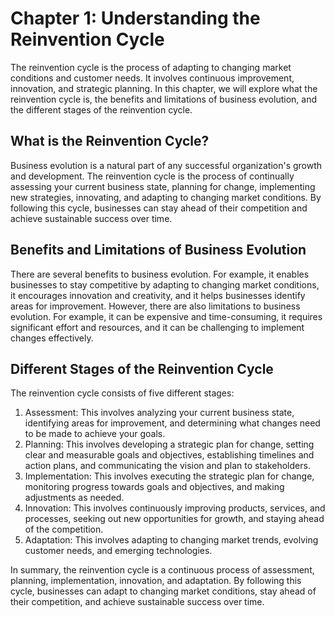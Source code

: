 Chapter 1: Understanding the Reinvention Cycle
==============================================

The reinvention cycle is the process of adapting to changing market conditions and customer needs. It involves continuous improvement, innovation, and strategic planning. In this chapter, we will explore what the reinvention cycle is, the benefits and limitations of business evolution, and the different stages of the reinvention cycle.

What is the Reinvention Cycle?
------------------------------

Business evolution is a natural part of any successful organization's growth and development. The reinvention cycle is the process of continually assessing your current business state, planning for change, implementing new strategies, innovating, and adapting to changing market conditions. By following this cycle, businesses can stay ahead of their competition and achieve sustainable success over time.

Benefits and Limitations of Business Evolution
----------------------------------------------

There are several benefits to business evolution. For example, it enables businesses to stay competitive by adapting to changing market conditions, it encourages innovation and creativity, and it helps businesses identify areas for improvement. However, there are also limitations to business evolution. For example, it can be expensive and time-consuming, it requires significant effort and resources, and it can be challenging to implement changes effectively.

Different Stages of the Reinvention Cycle
-----------------------------------------

The reinvention cycle consists of five different stages:

1. Assessment: This involves analyzing your current business state, identifying areas for improvement, and determining what changes need to be made to achieve your goals.
2. Planning: This involves developing a strategic plan for change, setting clear and measurable goals and objectives, establishing timelines and action plans, and communicating the vision and plan to stakeholders.
3. Implementation: This involves executing the strategic plan for change, monitoring progress towards goals and objectives, and making adjustments as needed.
4. Innovation: This involves continuously improving products, services, and processes, seeking out new opportunities for growth, and staying ahead of the competition.
5. Adaptation: This involves adapting to changing market trends, evolving customer needs, and emerging technologies.

In summary, the reinvention cycle is a continuous process of assessment, planning, implementation, innovation, and adaptation. By following this cycle, businesses can adapt to changing market conditions, stay ahead of their competition, and achieve sustainable success over time.
